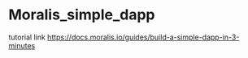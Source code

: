# Moralis_simple_dapp
 tutorial link https://docs.moralis.io/guides/build-a-simple-dapp-in-3-minutes